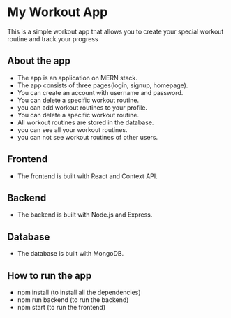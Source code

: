 # My Workout App
  This is a simple workout app that allows you to create your 
  special workout routine and track your progress

## About the app

- The app is an application on MERN stack.
- The app consists of three pages(login, signup, homepage).
- You can create an account with username and password.
- You can delete a specific workout routine.
- you can add workout routines to your profile.
- You can delete a specific workout routine.
- All workout routines are stored in the database.
- you can see all your workout routines.
- you can not see workout routines of other users.

## Frontend

- The frontend is built with React and Context API.

## Backend

- The backend is built with Node.js and Express.

## Database

- The database is built with MongoDB.

## How to run the app

- npm install (to install all the dependencies)
- npm run backend (to run the backend)
- npm start (to run the frontend)
